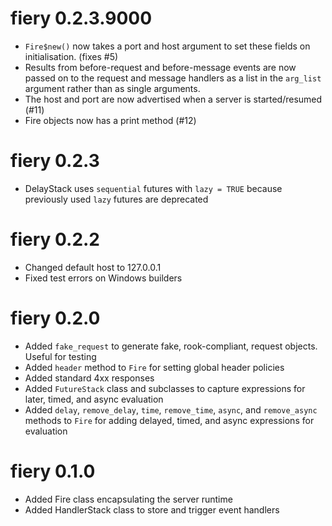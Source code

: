 # fiery 0.2.3.9000

* `Fire$new()` now takes a port and host argument to set these fields on 
  initialisation. (fixes #5)
* Results from before-request and before-message events are now passed on to the
  request and message handlers as a list in the `arg_list` argument rather than
  as single arguments.
* The host and port are now advertised when a server is started/resumed (#11)
* Fire objects now has a print method (#12)

# fiery 0.2.3

* DelayStack uses `sequential` futures with `lazy = TRUE` because previously 
  used `lazy` futures are deprecated

# fiery 0.2.2

* Changed default host to 127.0.0.1
* Fixed test errors on Windows builders

# fiery 0.2.0

* Added `fake_request` to generate fake, rook-compliant, request objects. Useful
for testing
* Added `header` method to `Fire` for setting global header policies
* Added standard 4xx responses
* Added `FutureStack` class and subclasses to capture expressions for later, 
timed, and async evaluation
* Added `delay`, `remove_delay`, `time`, `remove_time`, `async`, and 
`remove_async` methods to `Fire` for adding delayed, timed, and async 
expressions for evaluation

# fiery 0.1.0

* Added Fire class encapsulating the server runtime
* Added HandlerStack class to store and trigger event handlers
